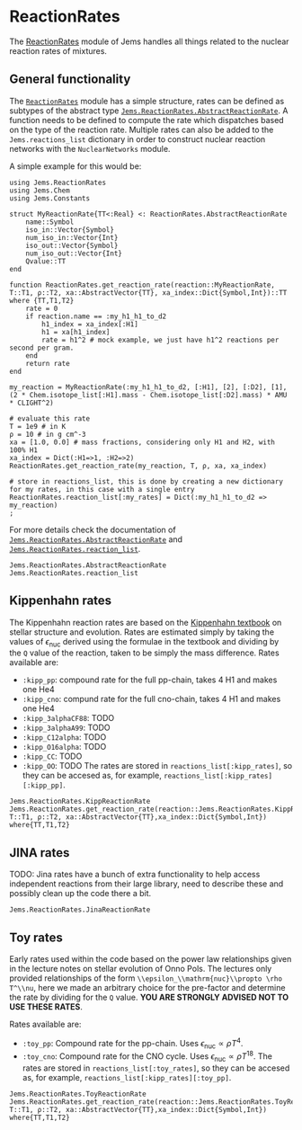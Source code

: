 # ReactionRates

The [ReactionRates](@ref) module of Jems handles all things related to the nuclear reaction rates of mixtures.

## General functionality
The [`ReactionRates`](@ref) module has a simple structure, rates can be defined as subtypes of the abstract type [`Jems.ReactionRates.AbstractReactionRate`](@ref). A function needs to be defined to compute the rate which dispatches based on the type of the reaction rate. Multiple rates can also be added to the `Jems.reactions_list` dictionary in order to construct nuclear reaction networks with the `NuclearNetworks` module.

A simple example for this would be:

```@example
using Jems.ReactionRates
using Jems.Chem
using Jems.Constants

struct MyReactionRate{TT<:Real} <: ReactionRates.AbstractReactionRate
    name::Symbol
    iso_in::Vector{Symbol}
    num_iso_in::Vector{Int}
    iso_out::Vector{Symbol}
    num_iso_out::Vector{Int}
    Qvalue::TT
end

function ReactionRates.get_reaction_rate(reaction::MyReactionRate, T::T1, ρ::T2, xa::AbstractVector{TT}, xa_index::Dict{Symbol,Int})::TT where {TT,T1,T2}
    rate = 0
    if reaction.name == :my_h1_h1_to_d2
        h1_index = xa_index[:H1]
        h1 = xa[h1_index]
        rate = h1^2 # mock example, we just have h1^2 reactions per second per gram.
    end
    return rate
end

my_reaction = MyReactionRate(:my_h1_h1_to_d2, [:H1], [2], [:D2], [1], (2 * Chem.isotope_list[:H1].mass - Chem.isotope_list[:D2].mass) * AMU * CLIGHT^2)

# evaluate this rate
T = 1e9 # in K
ρ = 10 # in g cm^-3
xa = [1.0, 0.0] # mass fractions, considering only H1 and H2, with 100% H1
xa_index = Dict(:H1=>1, :H2=>2)
ReactionRates.get_reaction_rate(my_reaction, T, ρ, xa, xa_index)

# store in reactions_list, this is done by creating a new dictionary for my rates, in this case with a single entry
ReactionRates.reaction_list[:my_rates] = Dict(:my_h1_h1_to_d2 => my_reaction)
;
```
For more details check the documentation of [`Jems.ReactionRates.AbstractReactionRate`](@ref) and [`Jems.ReactionRates.reaction_list`](@ref).

```@docs
Jems.ReactionRates.AbstractReactionRate
Jems.ReactionRates.reaction_list
```

## Kippenhahn rates
The Kippenhahn reaction rates are based on the [Kippenhahn textbook](https://doi.org/10.1007/978-3-642-30304-3) on stellar structure and evolution. Rates are estimated simply by taking the values of $\epsilon_\mathrm{nuc}$ derived using the formulae in the textbook and dividing by the ``Q`` value of the reaction, taken to be simply the mass difference. Rates available are:
- `:kipp_pp`: compound rate for the full pp-chain, takes 4 H1 and makes one He4
- `:kipp_cno`: compund rate for the full cno-chain, takes 4 H1 and makes one He4
- `:kipp_3alphaCF88`: TODO
- `:kipp_3alphaA99`: TODO
- `:kipp_C12alpha`: TODO
- `:kipp_O16alpha`: TODO
- `:kipp_CC`: TODO
- `:kipp_OO`: TODO
The rates are stored in `reactions_list[:kipp_rates]`, so they can be accesed as, for example, `reactions_list[:kipp_rates][:kipp_pp]`.


```@docs
Jems.ReactionRates.KippReactionRate
Jems.ReactionRates.get_reaction_rate(reaction::Jems.ReactionRates.KippReactionRate, T::T1, ρ::T2, xa::AbstractVector{TT},xa_index::Dict{Symbol,Int}) where{TT,T1,T2}
```

## JINA rates
TODO: Jina rates have a bunch of extra functionality to help access independent reactions from their large library, need to describe these and possibly clean up the code there a bit.
```@docs
Jems.ReactionRates.JinaReactionRate
```

## Toy rates

Early rates used within the code based on the power law relationships given in the lecture notes on stellar evolution of Onno Pols. The lectures only provided relationships of the form ``\\epsilon_\\mathrm{nuc}\\propto \rho T^\\nu``, here we made an arbitrary choice for the pre-factor and determine the rate by dividing for the ``Q`` value. **YOU ARE STRONGLY ADVISED NOT TO USE THESE RATES**.

Rates available are:
- `:toy_pp`: Compound rate for the pp-chain. Uses $\epsilon_\mathrm{nuc}\propto\rho T^4$.
- `:toy_cno`: Compound rate for the CNO cycle. Uses $\epsilon_\mathrm{nuc}\propto\rho T^{18}$.
The rates are stored in `reactions_list[:toy_rates]`, so they can be accesed as, for example, `reactions_list[:kipp_rates][:toy_pp]`.

```@docs
Jems.ReactionRates.ToyReactionRate
Jems.ReactionRates.get_reaction_rate(reaction::Jems.ReactionRates.ToyReactionRate, T::T1, ρ::T2, xa::AbstractVector{TT},xa_index::Dict{Symbol,Int}) where{TT,T1,T2}
```